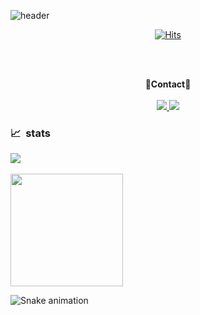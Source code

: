 <!--![header](https://capsule-render.vercel.app/api?type=waving&color=auto&height=250&section=header&text=wellcome👋&fontAlignY=40&fontSize=70)-->
![header](https://capsule-render.vercel.app/api?type=waving&color=auto&height=250&section=header&text=welcome👋&fontSize=70&animation=fadeIn&fontAlignY=38&desc=Seunghoon's%20GitHub%20Profile&descAlignY=55&descAlign=62)


<!--![Hits](https://hits.seeyoufarm.com/api/count/incr/badge.svg?url=https%3A%2F%2Fgithub.com%2FSeunghoon0326&count_bg=%23747272&title_bg=%232F2D2D&icon=&icon_color=%23E7E7E7&title=Views&edge_flat=false)-->
<div align="center"> 
  
[![Hits](https://hits.seeyoufarm.com/api/count/incr/badge.svg?url=https%3A%2F%2Fgithub.com%2Fdevpla&count_bg=%23888888&title_bg=%231F1F1F&icon=github.svg&icon_color=%23E7E7E7&title=Views&edge_flat=false)](https://hits.seeyoufarm.com)</div>
<br><br>

<p align="center">
<Strong>👤Contact👤</Strong><br>
  <br>
  <a href="mailto:seunghoonjang700@gmail.com">
    <img src="https://img.shields.io/badge/Gmail-EA4335?style=flat-square&logo=Gmail&logoColor=white"/>
  </a>
  <img src="https://img.shields.io/badge/discord-5865f2?style=flat-square&logo=discord&logoColor=white"/>
</p>

<!--<h3 align="center">
📈 &nbsp;My GitHub profile</h3>
<div align="center">
<a href="https://github.com/Seunghoon0326">
  <img height="180em" src="https://github-readme-stats.vercel.app/api?username=Seunghoon0326&show_icons=true&theme=radical" />
</a>
</div>-->

<h3>
  📈 &nbsp;stats
</h3>
  
<a href="s">
  <img src="https://github-readme-stats-phi-six-94.vercel.app/api/top-langs/?username=Seunghoon0326&layout=compact&theme=radical">
</a>
<br>
<br>
<a href="s">
  <img height="180em" src="https://github-readme-stats-phi-six-94.vercel.app/api?username=Seunghoon0326&show_icons=true&theme=radical" />
</a>




![Snake animation](https://github.com/thepiyushmalhotra/thepiyushmalhotra/blob/output/github-contribution-grid-snake.svg)

<!--
**Seunghoon0326/Seunghoon0326** is a ✨ _special_ ✨ repository because its `README.md` (this file) appears on your GitHub profile.

Here are some ideas to get you started:

- 🔭 I’m currently working on ...
- 🌱 I’m currently learning ...
- 👯 I’m looking to collaborate on ...
- 🤔 I’m looking for help with ...
- 💬 Ask me about ...
- 📫 How to reach me: ...
- 😄 Pronouns: ...
- ⚡ Fun fact: ...
-->
